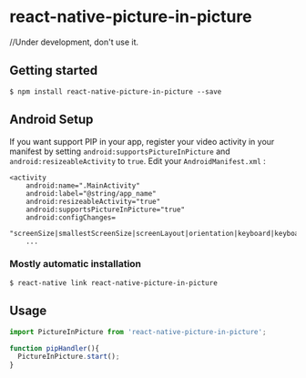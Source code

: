 # react-native-picture-in-picture

//Under development, don't use it.

## Getting started

`$ npm install react-native-picture-in-picture --save`

## Android Setup
If you want support PIP in your app, register your video activity in your manifest by setting `android:supportsPictureInPicture` and `android:resizeableActivity` to `true`. Edit your `AndroidManifest.xml` :

```
<activity
    android:name=".MainActivity"
    android:label="@string/app_name"
    android:resizeableActivity="true"
    android:supportsPictureInPicture="true"
    android:configChanges=
    "screenSize|smallestScreenSize|screenLayout|orientation|keyboard|keyboardHidden"
    ...
```

### Mostly automatic installation

`$ react-native link react-native-picture-in-picture`

## Usage
```javascript
import PictureInPicture from 'react-native-picture-in-picture';

function pipHandler(){
  PictureInPicture.start();
}
```
